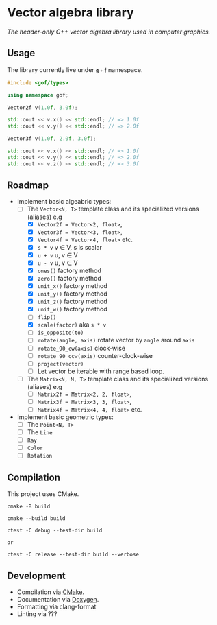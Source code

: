 # Vector algebra library

_The header-only C++ vector algebra library used in computer graphics._

## Usage

The library currently live under 𝖌 ∘ 𝖋 namespace.

```cpp
#include <gof/types>

using namespace gof;
```

```cpp
Vector2f v(1.0f, 3.0f);

std::cout << v.x() << std::endl; // => 1.0f
std::cout << v.y() << std::endl; // => 2.0f
```

```cpp
Vector3f v(1.0f, 2.0f, 3.0f);

std::cout << v.x() << std::endl; // => 1.0f
std::cout << v.y() << std::endl; // => 2.0f
std::cout << v.z() << std::endl; // => 3.0f
```

## Roadmap

- Implement basic algeabric types:
  - [ ] The `Vector<N, T>` template class and its specialized versions (aliases) e.g
    - [x] `Vector2f = Vector<2, float>`,
    - [x] `Vector3f = Vector<3, float>`,
    - [x] `Vector4f = Vector<4, float>` etc.
    - [x] `s * v` v ∈ V, s is scalar
    - [x] `u + v` u, v ∈ V
    - [x] `u - v` u, v ∈ V
    - [x] `ones()` factory method
    - [x] `zero()` factory method
    - [x] `unit_x()` factory method
    - [x] `unit_y()` factory method
    - [x] `unit_z()` factory method
    - [x] `unit_w()` factory method
    - [ ] `flip()`
    - [x] `scale(factor)` aka `s * v`
    - [ ] `is_opposite(to)`
    - [ ] `rotate(angle, axis)` rotate vector by `angle` around `axis`
    - [ ] `rotate_90_cw(axis)` clock-wise
    - [ ] `rotate_90_ccw(axis)` counter-clock-wise
    - [ ] `project(vector)`
    - [ ] Let vector be iterable with range based loop.
  - [ ] The `Matrix<N, M, T>` template class and its specialized versions (aliases) e.g
    - [ ] `Matrix2f = Matrix<2, 2, float>`,
    - [ ] `Matrix3f = Matrix<3, 3, float>`,
    - [ ] `Matrix4f = Matrix<4, 4, float>` etc.
- Implement basic geometric types:
  - [ ] The `Point<N, T>`
  - [ ] The `Line`
  - [ ] `Ray`
  - [ ] `Color`
  - [ ] `Rotation`

## Compilation

This project uses CMake.

```
cmake -B build

cmake --build build

ctest -C debug --test-dir build

or

ctest -C release --test-dir build --verbose
```

## Development

- Compilation via [CMake](https://cmake.org/).
- Documentation via [Doxygen](https://www.doxygen.nl/).
- Formatting via clang-format
- Linting via ???
